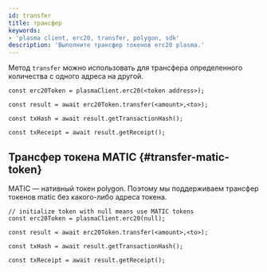 ```yaml
---
id: transfer
title: трансфер
keywords:
- 'plasma client, erc20, transfer, polygon, sdk'
description: 'Выполните трансфер токенов erc20 plasma.'
---
```


Метод `transfer` можно использовать для трансфера определенного количества с одного адреса на другой.

```
const erc20Token = plasmaClient.erc20(<token address>);

const result = await erc20Token.transfer(<amount>,<to>);

const txHash = await result.getTransactionHash();

const txReceipt = await result.getReceipt();

```

## Трансфер токена MATIC {#transfer-matic-token}

MATIC — нативный токен polygon. Поэтому мы поддерживаем трансфер токенов matic без какого-либо адреса токена.

```
// initialize token with null means use MATIC tokens
const erc20Token = plasmaClient.erc20(null);

const result = await erc20Token.transfer(<amount>,<to>);

const txHash = await result.getTransactionHash();

const txReceipt = await result.getReceipt();
```
